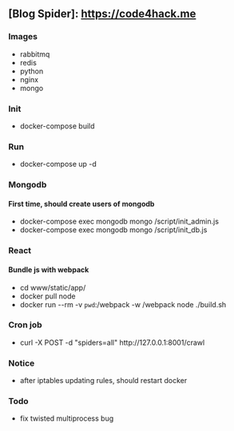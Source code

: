## [Blog Spider]: https://code4hack.me

### Images
* rabbitmq
* redis
* python
* nginx
* mongo

### Init
 * docker-compose build

### Run
 * docker-compose up -d

### Mongodb

#### First time, should create users of mongodb
  * docker-compose exec mongodb mongo /script/init_admin.js
  * docker-compose exec mongodb mongo /script/init_db.js

### React

#### Bundle js with webpack
  * cd www/static/app/
  * docker pull node
  * docker run --rm -v `pwd`:/webpack -w /webpack node ./build.sh

### Cron job
 * curl -X POST -d "spiders=all" http://<i></i>127.0.0.1:8001/crawl

### Notice
 * after iptables updating rules, should restart docker

### Todo
 * fix twisted multiprocess bug
